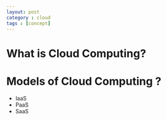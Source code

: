 ```yaml
---
layout: post
category : cloud
tags : [concept]
---
```


# What is Cloud Computing?

# Models of Cloud Computing ?
+ IaaS
+ PaaS
+ SaaS
